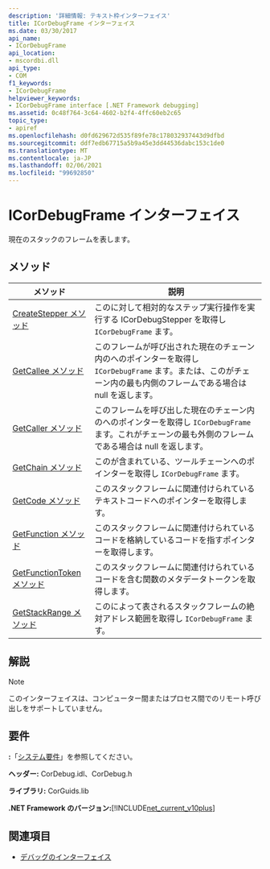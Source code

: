 ```yaml
---
description: '詳細情報: テキスト枠インターフェイス'
title: ICorDebugFrame インターフェイス
ms.date: 03/30/2017
api_name:
- ICorDebugFrame
api_location:
- mscordbi.dll
api_type:
- COM
f1_keywords:
- ICorDebugFrame
helpviewer_keywords:
- ICorDebugFrame interface [.NET Framework debugging]
ms.assetid: 0c48f764-3c64-4602-b2f4-4ffc60eb2c65
topic_type:
- apiref
ms.openlocfilehash: d0fd629672d535f89fe78c178032937443d9dfbd
ms.sourcegitcommit: ddf7edb67715a5b9a45e3dd44536dabc153c1de0
ms.translationtype: MT
ms.contentlocale: ja-JP
ms.lasthandoff: 02/06/2021
ms.locfileid: "99692850"
---
```

# <a name="icordebugframe-interface"></a>ICorDebugFrame インターフェイス

現在のスタックのフレームを表します。  
  
## <a name="methods"></a>メソッド  
  
|メソッド|説明|  
|------------|-----------------|  
|[CreateStepper メソッド](icordebugframe-createstepper-method.md)|このに対して相対的なステップ実行操作を実行する ICorDebugStepper を取得し `ICorDebugFrame` ます。|  
|[GetCallee メソッド](icordebugframe-getcallee-method.md)|このフレームが呼び出された現在のチェーン内のへのポインターを取得し `ICorDebugFrame` ます。または、このがチェーン内の最も内側のフレームである場合は null を返します。|  
|[GetCaller メソッド](icordebugframe-getcaller-method.md)|このフレームを呼び出した現在のチェーン内のへのポインターを取得し `ICorDebugFrame` ます。これがチェーンの最も外側のフレームである場合は null を返します。|  
|[GetChain メソッド](icordebugframe-getchain-method.md)|このが含まれている、ツールチェーンへのポインターを取得し `ICorDebugFrame` ます。|  
|[GetCode メソッド](icordebugframe-getcode-method.md)|このスタックフレームに関連付けられているテキストコードへのポインターを取得します。|  
|[GetFunction メソッド](icordebugframe-getfunction-method.md)|このスタックフレームに関連付けられているコードを格納しているコードを指すポインターを取得します。|  
|[GetFunctionToken メソッド](icordebugframe-getfunctiontoken-method.md)|このスタックフレームに関連付けられているコードを含む関数のメタデータトークンを取得します。|  
|[GetStackRange メソッド](icordebugframe-getstackrange-method.md)|このによって表されるスタックフレームの絶対アドレス範囲を取得し `ICorDebugFrame` ます。|  
  
## <a name="remarks"></a>解説  
  
> [!NOTE]
> このインターフェイスは、コンピューター間またはプロセス間でのリモート呼び出しをサポートしていません。  
  
## <a name="requirements"></a>要件  

 **:**「[システム要件](../../get-started/system-requirements.md)」を参照してください。  
  
 **ヘッダー:** CorDebug.idl、CorDebug.h  
  
 **ライブラリ:** CorGuids.lib  
  
 **.NET Framework のバージョン:**[!INCLUDE[net_current_v10plus](../../../../includes/net-current-v10plus-md.md)]  
  
## <a name="see-also"></a>関連項目

- [デバッグのインターフェイス](debugging-interfaces.md)
